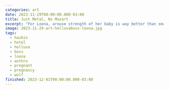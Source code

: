 ```yaml
---
categories: art
date: 2023-11-29T00:00:00.000-03:00
title: Just Metal, No Mozart
excerpt: "For Loona, arouse strength of her baby is way better than smartness."
image: 2023-11-29-art-helluvaboss-loona.jpg
tags:
  - hazbin
  - hotel
  - helluva
  - boss
  - loona
  - anthro
  - pregnant
  - pregnancy
  - wolf
finished: 2023-12-01T00:00:00.000-03:00
---
```

